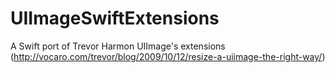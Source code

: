 # UIImageSwiftExtensions
A Swift port of Trevor Harmon UIImage's extensions (http://vocaro.com/trevor/blog/2009/10/12/resize-a-uiimage-the-right-way/)
